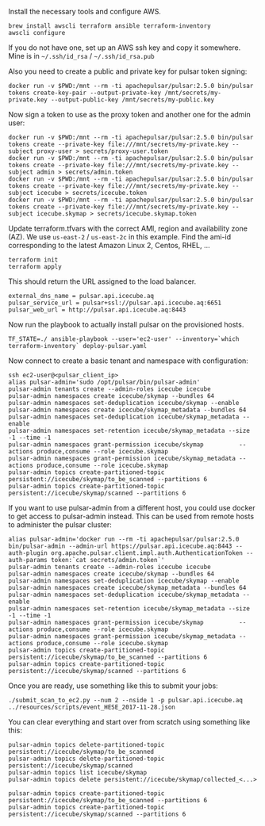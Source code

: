 Install the necessary tools and configure AWS.
```
brew install awscli terraform ansible terraform-inventory
awscli configure
```

If you do not have one, set up an AWS ssh key and copy it somewhere.
Mine is in `~/.ssh/id_rsa`  /  `~/.ssh/id_rsa.pub`

Also you need to create a public and private key for pulsar token signing:
```
docker run -v $PWD:/mnt --rm -ti apachepulsar/pulsar:2.5.0 bin/pulsar tokens create-key-pair --output-private-key /mnt/secrets/my-private.key --output-public-key /mnt/secrets/my-public.key
```

Now sign a token to use as the proxy token and another one for the admin user:
```
docker run -v $PWD:/mnt --rm -ti apachepulsar/pulsar:2.5.0 bin/pulsar tokens create --private-key file:///mnt/secrets/my-private.key --subject proxy-user > secrets/proxy-user.token
docker run -v $PWD:/mnt --rm -ti apachepulsar/pulsar:2.5.0 bin/pulsar tokens create --private-key file:///mnt/secrets/my-private.key --subject admin > secrets/admin.token
docker run -v $PWD:/mnt --rm -ti apachepulsar/pulsar:2.5.0 bin/pulsar tokens create --private-key file:///mnt/secrets/my-private.key --subject icecube > secrets/icecube.token
docker run -v $PWD:/mnt --rm -ti apachepulsar/pulsar:2.5.0 bin/pulsar tokens create --private-key file:///mnt/secrets/my-private.key --subject icecube.skymap > secrets/icecube.skymap.token
```

Update terraform.tfvars with the correct AMI, region and availability zone (AZ).
We use `us-east-2` / `us-east-2c` in this example.
Find the ami-id corresponding to the latest Amazon Linux 2, Centos, RHEL, ...

```
terraform init
terraform apply
```

This should return the URL assigned to the load balancer.
```
external_dns_name = pulsar.api.icecube.aq
pulsar_service_url = pulsar+ssl://pulsar.api.icecube.aq:6651
pulsar_web_url = http://pulsar.api.icecube.aq:8443
```

Now run the playbook to actually install pulsar on the provisioned hosts.
```
TF_STATE=./ ansible-playbook --user='ec2-user' --inventory=`which terraform-inventory` deploy-pulsar.yaml
```

Now connect to create a basic tenant and namespace with configuration:
```
ssh ec2-user@<pulsar_client_ip>
alias pulsar-admin='sudo /opt/pulsar/bin/pulsar-admin'
pulsar-admin tenants create --admin-roles icecube icecube
pulsar-admin namespaces create icecube/skymap --bundles 64
pulsar-admin namespaces set-deduplication icecube/skymap --enable
pulsar-admin namespaces create icecube/skymap_metadata --bundles 64
pulsar-admin namespaces set-deduplication icecube/skymap_metadata --enable
pulsar-admin namespaces set-retention icecube/skymap_metadata --size -1 --time -1
pulsar-admin namespaces grant-permission icecube/skymap          --actions produce,consume --role icecube.skymap
pulsar-admin namespaces grant-permission icecube/skymap_metadata --actions produce,consume --role icecube.skymap
pulsar-admin topics create-partitioned-topic persistent://icecube/skymap/to_be_scanned --partitions 6
pulsar-admin topics create-partitioned-topic persistent://icecube/skymap/scanned --partitions 6
```

If you want to use pulsar-admin from a different host, you could use docker to get access
to pulsar-admin instead.
This can be used from remote hosts to administer the pulsar cluster:
```
alias pulsar-admin='docker run --rm -ti apachepulsar/pulsar:2.5.0 bin/pulsar-admin --admin-url https://pulsar.api.icecube.aq:8443 --auth-plugin org.apache.pulsar.client.impl.auth.AuthenticationToken --auth-params token:`cat secrets/admin.token`'
pulsar-admin tenants create --admin-roles icecube icecube
pulsar-admin namespaces create icecube/skymap --bundles 64
pulsar-admin namespaces set-deduplication icecube/skymap --enable
pulsar-admin namespaces create icecube/skymap_metadata --bundles 64
pulsar-admin namespaces set-deduplication icecube/skymap_metadata --enable
pulsar-admin namespaces set-retention icecube/skymap_metadata --size -1 --time -1
pulsar-admin namespaces grant-permission icecube/skymap          --actions produce,consume --role icecube.skymap
pulsar-admin namespaces grant-permission icecube/skymap_metadata --actions produce,consume --role icecube.skymap
pulsar-admin topics create-partitioned-topic persistent://icecube/skymap/to_be_scanned --partitions 6
pulsar-admin topics create-partitioned-topic persistent://icecube/skymap/scanned --partitions 6
```

Once you are ready, use something like this to submit your jobs:

```
./submit_scan_to_ec2.py --num 2 --nside 1 -p pulsar.api.icecube.aq ../resources/scripts/event_HESE_2017-11-28.json
```

You can clear everything and start over from scratch using something like this: 

```
pulsar-admin topics delete-partitioned-topic persistent://icecube/skymap/to_be_scanned
pulsar-admin topics delete-partitioned-topic persistent://icecube/skymap/scanned
pulsar-admin topics list icecube/skymap
pulsar-admin topics delete persistent://icecube/skymap/collected_<...>

pulsar-admin topics create-partitioned-topic persistent://icecube/skymap/to_be_scanned --partitions 6
pulsar-admin topics create-partitioned-topic persistent://icecube/skymap/scanned --partitions 6
```
